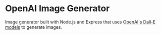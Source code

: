 # OpenAI Image Generator

Image generator built with Node.js and Express that uses [OpenAI's Dall-E models](https://beta.openai.com/docs/guides/images) to generate images.